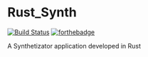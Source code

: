 # Rust_Synth
[![Build Status](https://travis-ci.org/VikingPingvin/Rust_Synth.svg?branch=master)](https://travis-ci.org/VikingPingvin/Rust_Synth)                   [![forthebadge](http://forthebadge.com/images/badges/gluten-free.svg)](http://forthebadge.com)

A Synthetizator application developed in Rust
